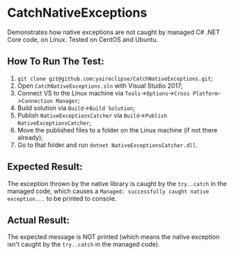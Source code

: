 # CatchNativeExceptions

Demonstrates how native exceptions are not caught by managed C# .NET Core code, on Linux. Tested on CentOS and Ubuntu.

## How To Run The Test:

1.  `git clone git@github.com:yaireclipse/CatchNativeExceptions.git`;
2.  Open `CatchNativeExceptions.sln` with Visual Studio 2017;
3.  Connect VS to the Linux machine via `Tools`->`Options`->`Cross Platform`->`Connection Manager`;
4.  Build solution via `Build`->`Build Solution`;
5.  Publish `NativeExceptionsCatcher` via `Build`->`Publish NativeExceptionsCatcher`;
6.  Move the published files to a folder on the Linux machine (if not there already);
7.  Go to that folder and run `dotnet NativeExceptionsCatcher.dll`.

## Expected Result:

The exception thrown by the native library is caught by the `try..catch` in the managed code, which causes a `Managed: successfully caught native exception...` to be printed to console.

## Actual Result:

The expected message is NOT printed (which means the native exception isn't caught by the `try..catch` in the managed code).
